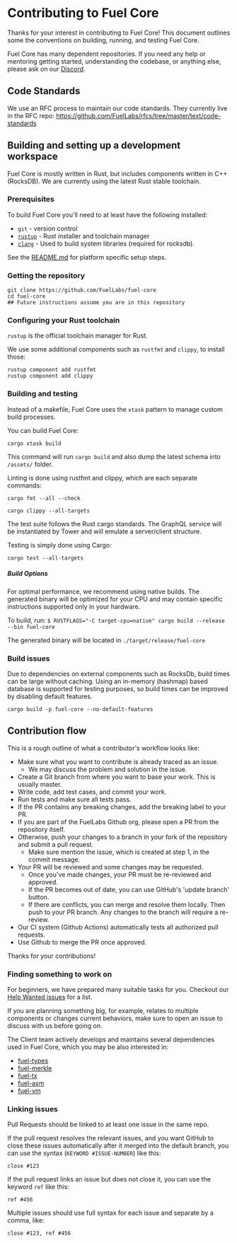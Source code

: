 # Contributing to Fuel Core

Thanks for your interest in contributing to Fuel Core! This document outlines some the conventions on building, running, and testing Fuel Core.

Fuel Core has many dependent repositories. If you need any help or mentoring getting started, understanding the codebase, or anything else, please ask on our [Discord](https://discord.gg/xfpK4Pe).

## Code Standards

We use an RFC process to maintain our code standards. They currently live in the RFC repo: https://github.com/FuelLabs/rfcs/tree/master/text/code-standards

## Building and setting up a development workspace

Fuel Core is mostly written in Rust, but includes components written in C++ (RocksDB). We are currently using the latest Rust stable toolchain.

### Prerequisites

To build Fuel Core you'll need to at least have the following installed:

 * `git` - version control
 * [`rustup`](https://rustup.rs/) - Rust installer and toolchain manager
 * [`clang`](http://releases.llvm.org/download.html) - Used to build system libraries (required for rocksdb).

See the [README.md](README.md#system-requirements) for platform specific setup steps.

### Getting the repository

```
git clone https://github.com/FuelLabs/fuel-core
cd fuel-core
## Future instructions assume you are in this repository
```

### Configuring your Rust toolchain

`rustup` is the official toolchain manager for Rust. 

We use some additional components such as `rustfmt` and `clippy`, to install those:
```
rustup component add rustfmt
rustup component add clippy
```

### Building and testing

Instead of a makefile, Fuel Core uses the `xtask` pattern to manage custom build processes.

You can build Fuel Core:
```
cargo xtask build
```

This command will run `cargo build` and also dump the latest schema into `/assets/` folder.

Linting is done using rustfmt and clippy, which are each separate commands:

```
cargo fmt --all --check
```

```
cargo clippy --all-targets
```

The test suite follows the Rust cargo standards. The GraphQL service will be instantiated by Tower and will emulate a server/client structure.

Testing is simply done using Cargo:
```
cargo test --all-targets
```

##### Build Options

For optimal performance, we recommend using native builds. The generated binary will be optimized for your CPU and may contain specific instructions supported only in your hardware.

To build, run:
`$ RUSTFLAGS="-C target-cpu=native" cargo build --release --bin fuel-core`

The generated binary will be located in `./target/release/fuel-core`

### Build issues

Due to dependencies on external components such as RocksDb, build times can be large without caching.
Using an in-memory (hashmap) based database is supported for testing purposes, so build times can be improved by disabling 
default features.

```
cargo build -p fuel-core --no-default-features
```

## Contribution flow

This is a rough outline of what a contributor's workflow looks like:

- Make sure what you want to contribute is already traced as an issue.
    * We may discuss the problem and solution in the issue.
- Create a Git branch from where you want to base your work. This is usually master.
- Write code, add test cases, and commit your work.
- Run tests and make sure all tests pass.
- If the PR contains any breaking changes, add the breaking label to your PR.
- If you are part of the FuelLabs Github org, please open a PR from the repository itself.
- Otherwise, push your changes to a branch in your fork of the repository and submit a pull request.
    * Make sure mention the issue, which is created at step 1, in the commit message.
- Your PR will be reviewed and some changes may be requested.
    * Once you've made changes, your PR must be re-reviewed and approved.
    * If the PR becomes out of date, you can use GitHub's 'update branch' button.
    * If there are conflicts, you can merge and resolve them locally. Then push to your PR branch. 
      Any changes to the branch will require a re-review.
- Our CI system (Github Actions) automatically tests all authorized pull requests.
- Use Github to merge the PR once approved.

Thanks for your contributions!

### Finding something to work on

For beginners, we have prepared many suitable tasks for you. Checkout our [Help Wanted issues](https://github.com/FuelLabs/fuel-core/issues?q=is%3Aopen+is%3Aissue+label%3A%22help+wanted%22) for a list.

If you are planning something big, for example, relates to multiple components or changes current behaviors, make sure to open an issue to discuss with us before going on.

The Client team actively develops and maintains several dependencies used in Fuel Core, which you may be also interested in:

- [fuel-types](https://github.com/FuelLabs/fuel-types)
- [fuel-merkle](https://github.com/FuelLabs/fuel-merkle)
- [fuel-tx](https://github.com/FuelLabs/fuel-tx)
- [fuel-asm](https://github.com/FuelLabs/fuel-asm)
- [fuel-vm](https://github.com/FuelLabs/fuel-vm)

### Linking issues

Pull Requests should be linked to at least one issue in the same repo.

If the pull request resolves the relevant issues, and you want GitHub to close these issues automatically after it merged into the default branch, you can use the syntax (`KEYWORD #ISSUE-NUMBER`) like this:

```
close #123
```

If the pull request links an issue but does not close it, you can use the keyword `ref` like this:

```
ref #456
```

Multiple issues should use full syntax for each issue and separate by a comma, like:

```
close #123, ref #456
```
